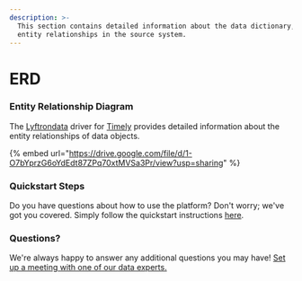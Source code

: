 ```yaml
---
description: >-
  This section contains detailed information about the data dictionary, and
  entity relationships in the source system.
---
```


# ERD

### Entity Relationship Diagram

The [Lyftrondata](https://www.lyftrondata.com/) driver for [Timely](https://www.lyftrondata.com/integration/business-analytics/timely//) provides detailed information about the entity relationships of data objects.

{% embed url="https://drive.google.com/file/d/1-O7bYprzG6oYdEdt87ZPq70xtMVSa3Pr/view?usp=sharing" %}
### Quickstart Steps

Do you have questions about how to use the platform? Don't worry; we've got you covered. Simply follow the quickstart instructions [here](../../../../quickstart-steps.md).

### Questions? <a href="#questions" id="questions"></a>

We're always happy to answer any additional questions you may have! [Set up a meeting with one of our data experts.](https://www.lyftrondata.com/book-a-meeting/)

